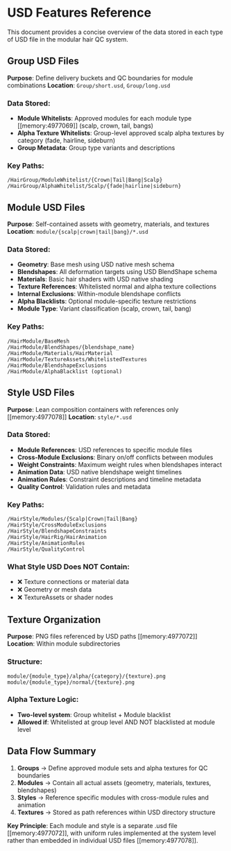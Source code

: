 # USD Features Reference

This document provides a concise overview of the data stored in each type of USD file in the modular hair QC system.

## Group USD Files
**Purpose**: Define delivery buckets and QC boundaries for module combinations
**Location**: `Group/short.usd`, `Group/long.usd`

### Data Stored:
- **Module Whitelists**: Approved modules for each module type [[memory:4977069]] (scalp, crown, tail, bangs)
- **Alpha Texture Whitelists**: Group-level approved scalp alpha textures by category (fade, hairline, sideburn)
- **Group Metadata**: Group type variants and descriptions

### Key Paths:
```
/HairGroup/ModuleWhitelist/{Crown|Tail|Bang|Scalp}
/HairGroup/AlphaWhitelist/Scalp/{fade|hairline|sideburn}
```

## Module USD Files  
**Purpose**: Self-contained assets with geometry, materials, and textures
**Location**: `module/{scalp|crown|tail|bang}/*.usd`

### Data Stored:
- **Geometry**: Base mesh using USD native mesh schema
- **Blendshapes**: All deformation targets using USD BlendShape schema
- **Materials**: Basic hair shaders with USD native shading
- **Texture References**: Whitelisted normal and alpha texture collections
- **Internal Exclusions**: Within-module blendshape conflicts
- **Alpha Blacklists**: Optional module-specific texture restrictions
- **Module Type**: Variant classification (scalp, crown, tail, bang)

### Key Paths:
```
/HairModule/BaseMesh
/HairModule/BlendShapes/{blendshape_name}
/HairModule/Materials/HairMaterial
/HairModule/TextureAssets/WhitelistedTextures
/HairModule/BlendshapeExclusions
/HairModule/AlphaBlacklist (optional)
```

## Style USD Files
**Purpose**: Lean composition containers with references only [[memory:4977078]]
**Location**: `style/*.usd`

### Data Stored:
- **Module References**: USD references to specific module files
- **Cross-Module Exclusions**: Binary on/off conflicts between modules
- **Weight Constraints**: Maximum weight rules when blendshapes interact
- **Animation Data**: USD native blendshape weight timelines
- **Animation Rules**: Constraint descriptions and timeline metadata
- **Quality Control**: Validation rules and metadata

### Key Paths:
```
/HairStyle/Modules/{Scalp|Crown|Tail|Bang}
/HairStyle/CrossModuleExclusions
/HairStyle/BlendshapeConstraints  
/HairStyle/HairRig/HairAnimation
/HairStyle/AnimationRules
/HairStyle/QualityControl
```

### What Style USD Does NOT Contain:
- ❌ Texture connections or material data
- ❌ Geometry or mesh data
- ❌ TextureAssets or shader nodes

## Texture Organization
**Purpose**: PNG files referenced by USD paths [[memory:4977072]]
**Location**: Within module subdirectories

### Structure:
```
module/{module_type}/alpha/{category}/{texture}.png
module/{module_type}/normal/{texture}.png
```

### Alpha Texture Logic:
- **Two-level system**: Group whitelist + Module blacklist
- **Allowed if**: Whitelisted at group level AND NOT blacklisted at module level

## Data Flow Summary

1. **Groups** → Define approved module sets and alpha textures for QC boundaries
2. **Modules** → Contain all actual assets (geometry, materials, textures, blendshapes)  
3. **Styles** → Reference specific modules with cross-module rules and animation
4. **Textures** → Stored as path references within USD directory structure

**Key Principle**: Each module and style is a separate .usd file [[memory:4977072]], with uniform rules implemented at the system level rather than embedded in individual USD files [[memory:4977078]].